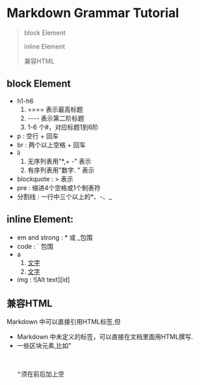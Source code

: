 Markdown Grammar Tutorial
==============================
> block Element
>
> inline Element
>
> 兼容HTML

block Element
-------------------------
- h1-h6
    1. ====  表示最高标题
    2. ----  表示第二阶标题
    3. 1-6 个#，对应标题1到6阶    
- p  : 空行 + 回车
- br : 两个以上空格 + 回车
- li
    1. 无序列表用"*,+ -" 表示
    2. 有序列表用"数字. " 表示  
- blockquote : > 表示
- pre : 缩进4个空格或1个制表符
- 分割线 : 一行中三个以上的*、-、_

inline Element:
-------------------------
- em and strong : * 或 _包围
- code : ` 包围
- a
    1. [文字](url)
    2. [文字](url "文字")
- img : ![Alt text][id]

兼容HTML
-------------------------
Markdown 中可以直接引用HTML标签,但

- Markdown 中未定义的标签，可以直接在文档里面用HTML撰写.  
- 一些区块元素,比如"<div> <table> <pre> <p>"须在前后加上空
